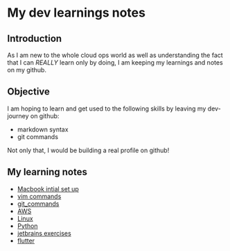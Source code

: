 # My dev learnings notes

## Introduction

As I am new to the whole cloud ops world as well as understanding the fact that I can *REALLY* learn only by doing, I am keeping my learnings and notes on my github.

## Objective

I am hoping to learn and get used to the following skills by leaving my dev-journey on github:
- markdown syntax
- git commands

Not only that, I would be building a real profile on github!

## My learning notes

- [Macbook intial set up](https://github.com/geepum/macbook-setup)
- [vim commands](https://github.com/geepum/vim-commands)
- [git_commands](https://github.com/geepum/git)
- [AWS](https://github.com/geepum/aws)
- [Linux](https://github.com/geepum/redhat-linux)
- [Python](https://github.com/geepum/python)
- [jetbrains exercises](https://github.com/geepum/jetbrains)
- [flutter](https://github.com/geepum/flutter)



<!---
geepum/geepum is a ✨ special ✨ repository because its `README.md` (this file) appears on your GitHub profile.
You can click the Preview link to take a look at your changes.
--->
